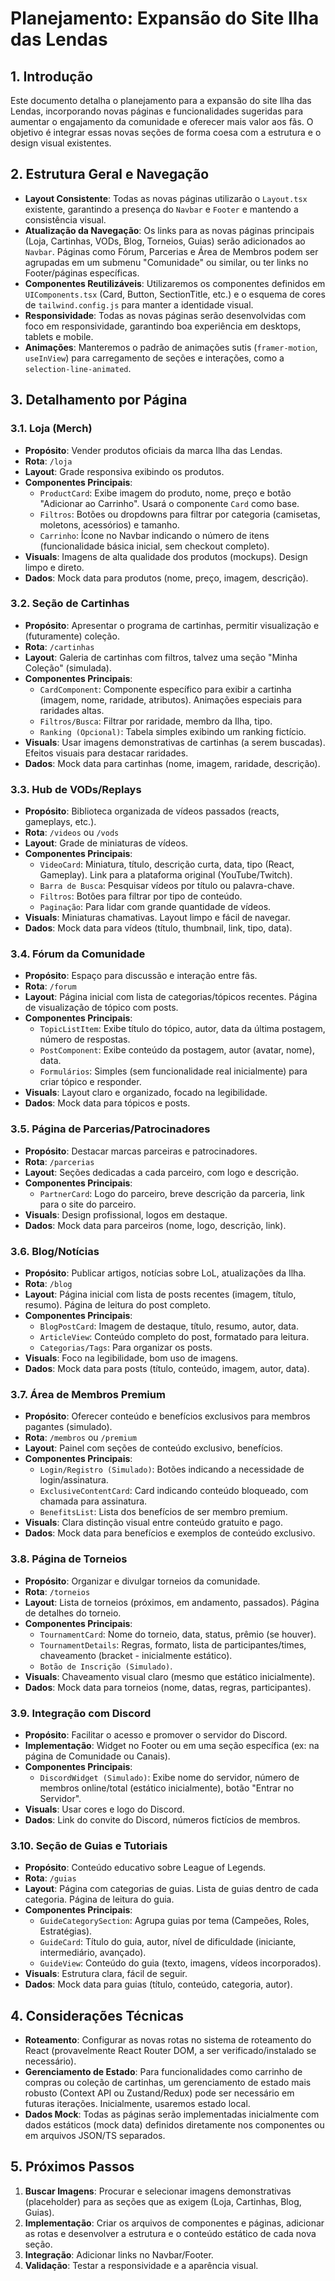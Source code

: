 # Planejamento: Expansão do Site Ilha das Lendas

## 1. Introdução

Este documento detalha o planejamento para a expansão do site Ilha das Lendas, incorporando novas páginas e funcionalidades sugeridas para aumentar o engajamento da comunidade e oferecer mais valor aos fãs. O objetivo é integrar essas novas seções de forma coesa com a estrutura e o design visual existentes.

## 2. Estrutura Geral e Navegação

- **Layout Consistente**: Todas as novas páginas utilizarão o `Layout.tsx` existente, garantindo a presença do `Navbar` e `Footer` e mantendo a consistência visual.
- **Atualização da Navegação**: Os links para as novas páginas principais (Loja, Cartinhas, VODs, Blog, Torneios, Guias) serão adicionados ao `Navbar`. Páginas como Fórum, Parcerias e Área de Membros podem ser agrupadas em um submenu "Comunidade" ou similar, ou ter links no Footer/páginas específicas.
- **Componentes Reutilizáveis**: Utilizaremos os componentes definidos em `UIComponents.tsx` (Card, Button, SectionTitle, etc.) e o esquema de cores de `tailwind.config.js` para manter a identidade visual.
- **Responsividade**: Todas as novas páginas serão desenvolvidas com foco em responsividade, garantindo boa experiência em desktops, tablets e mobile.
- **Animações**: Manteremos o padrão de animações sutis (`framer-motion`, `useInView`) para carregamento de seções e interações, como a `selection-line-animated`.

## 3. Detalhamento por Página

### 3.1. Loja (Merch)

- **Propósito**: Vender produtos oficiais da marca Ilha das Lendas.
- **Rota**: `/loja`
- **Layout**: Grade responsiva exibindo os produtos.
- **Componentes Principais**:
    - `ProductCard`: Exibe imagem do produto, nome, preço e botão "Adicionar ao Carrinho". Usará o componente `Card` como base.
    - `Filtros`: Botões ou dropdowns para filtrar por categoria (camisetas, moletons, acessórios) e tamanho.
    - `Carrinho`: Ícone no Navbar indicando o número de itens (funcionalidade básica inicial, sem checkout completo).
- **Visuals**: Imagens de alta qualidade dos produtos (mockups). Design limpo e direto.
- **Dados**: Mock data para produtos (nome, preço, imagem, descrição).

### 3.2. Seção de Cartinhas

- **Propósito**: Apresentar o programa de cartinhas, permitir visualização e (futuramente) coleção.
- **Rota**: `/cartinhas`
- **Layout**: Galeria de cartinhas com filtros, talvez uma seção "Minha Coleção" (simulada).
- **Componentes Principais**:
    - `CardComponent`: Componente específico para exibir a cartinha (imagem, nome, raridade, atributos). Animações especiais para raridades altas.
    - `Filtros/Busca`: Filtrar por raridade, membro da Ilha, tipo.
    - `Ranking (Opcional)`: Tabela simples exibindo um ranking fictício.
- **Visuals**: Usar imagens demonstrativas de cartinhas (a serem buscadas). Efeitos visuais para destacar raridades.
- **Dados**: Mock data para cartinhas (nome, imagem, raridade, descrição).

### 3.3. Hub de VODs/Replays

- **Propósito**: Biblioteca organizada de vídeos passados (reacts, gameplays, etc.).
- **Rota**: `/videos` ou `/vods`
- **Layout**: Grade de miniaturas de vídeos.
- **Componentes Principais**:
    - `VideoCard`: Miniatura, título, descrição curta, data, tipo (React, Gameplay). Link para a plataforma original (YouTube/Twitch).
    - `Barra de Busca`: Pesquisar vídeos por título ou palavra-chave.
    - `Filtros`: Botões para filtrar por tipo de conteúdo.
    - `Paginação`: Para lidar com grande quantidade de vídeos.
- **Visuals**: Miniaturas chamativas. Layout limpo e fácil de navegar.
- **Dados**: Mock data para vídeos (título, thumbnail, link, tipo, data).

### 3.4. Fórum da Comunidade

- **Propósito**: Espaço para discussão e interação entre fãs.
- **Rota**: `/forum`
- **Layout**: Página inicial com lista de categorias/tópicos recentes. Página de visualização de tópico com posts.
- **Componentes Principais**:
    - `TopicListItem`: Exibe título do tópico, autor, data da última postagem, número de respostas.
    - `PostComponent`: Exibe conteúdo da postagem, autor (avatar, nome), data.
    - `Formulários`: Simples (sem funcionalidade real inicialmente) para criar tópico e responder.
- **Visuals**: Layout claro e organizado, focado na legibilidade.
- **Dados**: Mock data para tópicos e posts.

### 3.5. Página de Parcerias/Patrocinadores

- **Propósito**: Destacar marcas parceiras e patrocinadores.
- **Rota**: `/parcerias`
- **Layout**: Seções dedicadas a cada parceiro, com logo e descrição.
- **Componentes Principais**:
    - `PartnerCard`: Logo do parceiro, breve descrição da parceria, link para o site do parceiro.
- **Visuals**: Design profissional, logos em destaque.
- **Dados**: Mock data para parceiros (nome, logo, descrição, link).

### 3.6. Blog/Notícias

- **Propósito**: Publicar artigos, notícias sobre LoL, atualizações da Ilha.
- **Rota**: `/blog`
- **Layout**: Página inicial com lista de posts recentes (imagem, título, resumo). Página de leitura do post completo.
- **Componentes Principais**:
    - `BlogPostCard`: Imagem de destaque, título, resumo, autor, data.
    - `ArticleView`: Conteúdo completo do post, formatado para leitura.
    - `Categorias/Tags`: Para organizar os posts.
- **Visuals**: Foco na legibilidade, bom uso de imagens.
- **Dados**: Mock data para posts (título, conteúdo, imagem, autor, data).

### 3.7. Área de Membros Premium

- **Propósito**: Oferecer conteúdo e benefícios exclusivos para membros pagantes (simulado).
- **Rota**: `/membros` ou `/premium`
- **Layout**: Painel com seções de conteúdo exclusivo, benefícios.
- **Componentes Principais**:
    - `Login/Registro (Simulado)`: Botões indicando a necessidade de login/assinatura.
    - `ExclusiveContentCard`: Card indicando conteúdo bloqueado, com chamada para assinatura.
    - `BenefitsList`: Lista dos benefícios de ser membro premium.
- **Visuals**: Clara distinção visual entre conteúdo gratuito e pago.
- **Dados**: Mock data para benefícios e exemplos de conteúdo exclusivo.

### 3.8. Página de Torneios

- **Propósito**: Organizar e divulgar torneios da comunidade.
- **Rota**: `/torneios`
- **Layout**: Lista de torneios (próximos, em andamento, passados). Página de detalhes do torneio.
- **Componentes Principais**:
    - `TournamentCard`: Nome do torneio, data, status, prêmio (se houver).
    - `TournamentDetails`: Regras, formato, lista de participantes/times, chaveamento (bracket - inicialmente estático).
    - `Botão de Inscrição (Simulado)`.
- **Visuals**: Chaveamento visual claro (mesmo que estático inicialmente).
- **Dados**: Mock data para torneios (nome, datas, regras, participantes).

### 3.9. Integração com Discord

- **Propósito**: Facilitar o acesso e promover o servidor do Discord.
- **Implementação**: Widget no Footer ou em uma seção específica (ex: na página de Comunidade ou Canais).
- **Componentes Principais**:
    - `DiscordWidget (Simulado)`: Exibe nome do servidor, número de membros online/total (estático inicialmente), botão "Entrar no Servidor".
- **Visuals**: Usar cores e logo do Discord.
- **Dados**: Link do convite do Discord, números fictícios de membros.

### 3.10. Seção de Guias e Tutoriais

- **Propósito**: Conteúdo educativo sobre League of Legends.
- **Rota**: `/guias`
- **Layout**: Página com categorias de guias. Lista de guias dentro de cada categoria. Página de leitura do guia.
- **Componentes Principais**:
    - `GuideCategorySection`: Agrupa guias por tema (Campeões, Roles, Estratégias).
    - `GuideCard`: Título do guia, autor, nível de dificuldade (iniciante, intermediário, avançado).
    - `GuideView`: Conteúdo do guia (texto, imagens, vídeos incorporados).
- **Visuals**: Estrutura clara, fácil de seguir.
- **Dados**: Mock data para guias (título, conteúdo, categoria, autor).

## 4. Considerações Técnicas

- **Roteamento**: Configurar as novas rotas no sistema de roteamento do React (provavelmente React Router DOM, a ser verificado/instalado se necessário).
- **Gerenciamento de Estado**: Para funcionalidades como carrinho de compras ou coleção de cartinhas, um gerenciamento de estado mais robusto (Context API ou Zustand/Redux) pode ser necessário em futuras iterações. Inicialmente, usaremos estado local.
- **Dados Mock**: Todas as páginas serão implementadas inicialmente com dados estáticos (mock data) definidos diretamente nos componentes ou em arquivos JSON/TS separados.

## 5. Próximos Passos

1.  **Buscar Imagens**: Procurar e selecionar imagens demonstrativas (placeholder) para as seções que as exigem (Loja, Cartinhas, Blog, Guias).
2.  **Implementação**: Criar os arquivos de componentes e páginas, adicionar as rotas e desenvolver a estrutura e o conteúdo estático de cada nova seção.
3.  **Integração**: Adicionar links no Navbar/Footer.
4.  **Validação**: Testar a responsividade e a aparência visual.

